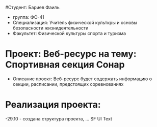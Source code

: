 #Студент: Бариев Фаиль
- группа: ФО-41
- Специализация: Учитель физической культкры и основы безопасности жизнидеятельности 
- Факультет: Физической культуры спорта и туризма

# Проект: Веб-ресурс на тему: Спортивная секция Сонар
- Описание проект: Веб-ресурс будет содержать информацию о секции, расписании, предстоящих соревнованиях

# Реализация проекта:
-29.10 - создана структура проекта, ... 
SF UI Text